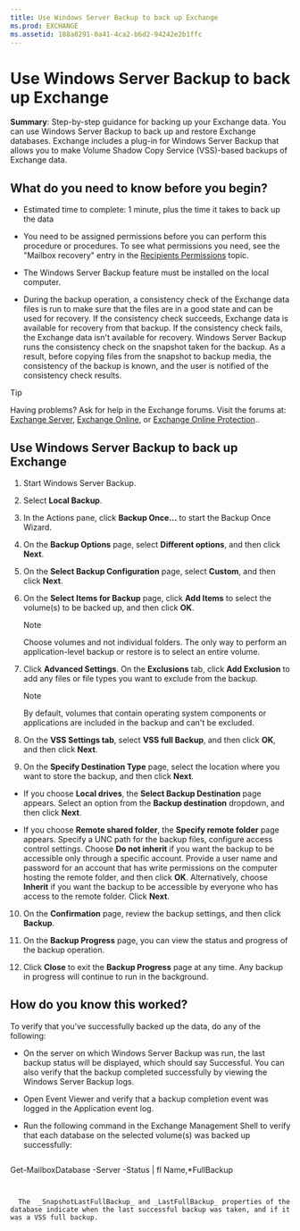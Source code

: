 ```yaml
---
title: Use Windows Server Backup to back up Exchange
ms.prod: EXCHANGE
ms.assetid: 188a8291-0a41-4ca2-b6d2-94242e2b1ffc
---
```



# Use Windows Server Backup to back up Exchange
 **Summary**: Step-by-step guidance for backing up your Exchange data.
You can use Windows Server Backup to back up and restore Exchange databases. Exchange includes a plug-in for Windows Server Backup that allows you to make Volume Shadow Copy Service (VSS)-based backups of Exchange data.
  
    
    


## What do you need to know before you begin?


- Estimated time to complete: 1 minute, plus the time it takes to back up the data
    
  
- You need to be assigned permissions before you can perform this procedure or procedures. To see what permissions you need, see the "Mailbox recovery" entry in the  [Recipients Permissions](recipients-permissions.md) topic.
    
  
- The Windows Server Backup feature must be installed on the local computer.
    
  
- During the backup operation, a consistency check of the Exchange data files is run to make sure that the files are in a good state and can be used for recovery. If the consistency check succeeds, Exchange data is available for recovery from that backup. If the consistency check fails, the Exchange data isn't available for recovery. Windows Server Backup runs the consistency check on the snapshot taken for the backup. As a result, before copying files from the snapshot to backup media, the consistency of the backup is known, and the user is notified of the consistency check results.
    
  

> [!TIP]
> Having problems? Ask for help in the Exchange forums. Visit the forums at:  [Exchange Server](https://go.microsoft.com/fwlink/p/?linkId=60612),  [Exchange Online](https://go.microsoft.com/fwlink/p/?linkId=267542), or  [Exchange Online Protection](https://go.microsoft.com/fwlink/p/?linkId=285351).. 
  
    
    


## Use Windows Server Backup to back up Exchange


1. Start Windows Server Backup.
    
  
2. Select **Local Backup**.
    
  
3. In the Actions pane, click **Backup Once…** to start the Backup Once Wizard.
    
  
4. On the **Backup Options** page, select **Different options**, and then click **Next**.
    
  
5. On the **Select Backup Configuration** page, select **Custom**, and then click **Next**.
    
  
6. On the **Select Items for Backup** page, click **Add Items** to select the volume(s) to be backed up, and then click **OK**.
    
    > [!NOTE]
      > Choose volumes and not individual folders. The only way to perform an application-level backup or restore is to select an entire volume. 
7. Click **Advanced Settings**. On the **Exclusions** tab, click **Add Exclusion** to add any files or file types you want to exclude from the backup.
    
    > [!NOTE]
      > By default, volumes that contain operating system components or applications are included in the backup and can't be excluded. 
8. On the **VSS Settings tab**, select **VSS full Backup**, and then click **OK**, and then click **Next**.
    
  
9. On the **Specify Destination Type** page, select the location where you want to store the backup, and then click **Next**.
    
  - If you choose **Local drives**, the **Select Backup Destination** page appears. Select an option from the **Backup destination** dropdown, and then click **Next**.
    
  
  - If you choose **Remote shared folder**, the **Specify remote folder** page appears. Specify a UNC path for the backup files, configure access control settings. Choose **Do not inherit** if you want the backup to be accessible only through a specific account. Provide a user name and password for an account that has write permissions on the computer hosting the remote folder, and then click **OK**. Alternatively, choose **Inherit** if you want the backup to be accessible by everyone who has access to the remote folder. Click **Next**.
    
  
10. On the **Confirmation** page, review the backup settings, and then click **Backup**.
    
  
11. On the **Backup Progress** page, you can view the status and progress of the backup operation.
    
  
12. Click **Close** to exit the **Backup Progress** page at any time. Any backup in progress will continue to run in the background.
    
  

## How do you know this worked?

To verify that you've successfully backed up the data, do any of the following:
  
    
    

- On the server on which Windows Server Backup was run, the last backup status will be displayed, which should say Successful. You can also verify that the backup completed successfully by viewing the Windows Server Backup logs.
    
  
- Open Event Viewer and verify that a backup completion event was logged in the Application event log.
    
  
- Run the following command in the Exchange Management Shell to verify that each database on the selected volume(s) was backed up successfully:
    
  ```
  
Get-MailboxDatabase -Server <ServerName> -Status | fl Name,*FullBackup
  ```


    The  _SnapshotLastFullBackup_ and _LastFullBackup_ properties of the database indicate when the last successful backup was taken, and if it was a VSS full backup.
    
  

